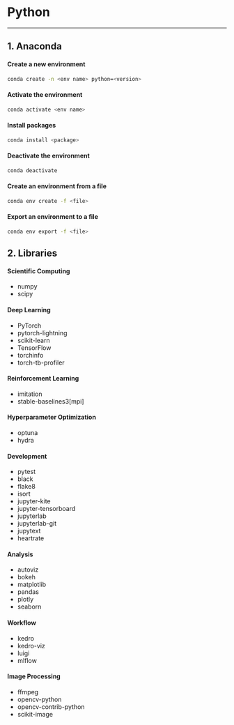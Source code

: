 # Python
---

## 1. Anaconda

#### Create a new environment

```bash
conda create -n <env name> python=<version>
```

#### Activate the environment

```bash
conda activate <env name>
```

#### Install packages

```bash
conda install <package>
```

#### Deactivate the environment

```bash
conda deactivate
```

#### Create an environment from a file

```bash
conda env create -f <file>
```

#### Export an environment to a file

```bash
conda env export -f <file>
```

## 2. Libraries

#### Scientific Computing

- numpy
- scipy

#### Deep Learning

- PyTorch
- pytorch-lightning
- scikit-learn
- TensorFlow
- torchinfo
- torch-tb-profiler

#### Reinforcement Learning

- imitation
- stable-baselines3[mpi]

#### Hyperparameter Optimization

- optuna
- hydra

#### Development

- pytest
- black
- flake8
- isort
- jupyter-kite
- jupyter-tensorboard
- jupyterlab
- jupyterlab-git
- jupytext
- heartrate

#### Analysis

- autoviz
- bokeh
- matplotlib
- pandas
- plotly
- seaborn

#### Workflow

- kedro
- kedro-viz
- luigi
- mlflow

#### Image Processing

- ffmpeg
- opencv-python
- opencv-contrib-python
- scikit-image
